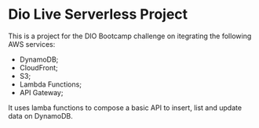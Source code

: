 # Dio Live Serverless Project

This is a project for the DIO Bootcamp challenge on itegrating the following AWS services:

* DynamoDB;
* CloudFront;
* S3;
* Lambda Functions;
* API Gateway;

It uses lamba functions to compose a basic API to insert, list and update data on DynamoDB.
